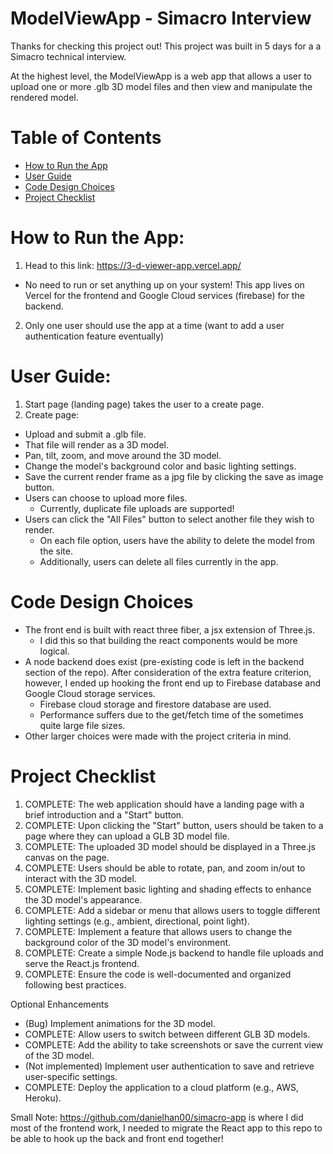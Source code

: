 # ModelViewApp - Simacro Interview

Thanks for checking this project out! This project was built in 5 days for a a Simacro technical interview.

At the highest level, the ModelViewApp is a web app that allows a user to upload one or more .glb 3D model files and then view and manipulate the rendered model.

# Table of Contents
- [How to Run the App](https://github.com/danielhan00/3DViewerApp/blob/main/README.md#how-to-run-the-app)
- [User Guide](https://github.com/danielhan00/3DViewerApp/blob/main/README.md#user-guide)
- [Code Design Choices](https://github.com/danielhan00/3DViewerApp/blob/main/README.md#code-design-choices)
- [Project Checklist](https://github.com/danielhan00/3DViewerApp/blob/main/README.md#project-checklist)

# How to Run the App:

1. Head to this link: https://3-d-viewer-app.vercel.app/
- No need to run or set anything up on your system! This app lives on Vercel for the frontend and Google Cloud services (firebase) for the backend.
2. Only one user should use the app at a time (want to add a user authentication feature eventually)
  
# User Guide:

1. Start page (landing page) takes the user to a create page.
2. Create page:
- Upload and submit a .glb file.
- That file will render as a 3D model.
- Pan, tilt, zoom, and move around the 3D model.
- Change the model's background color and basic lighting settings.
- Save the current render frame as a jpg file by clicking the save as image button.
- Users can choose to upload more files.
    - Currently, duplicate file uploads are supported!
- Users can click the "All Files" button to select another file they wish to render. 
    - On each file option, users have the ability to delete the model from the site.
    - Additionally, users can delete all files currently in the app. 


# Code Design Choices
- The front end is built with react three fiber, a jsx extension of Three.js.
    - I did this so that building the react components would be more logical.
- A node backend does exist (pre-existing code is left in the backend section of the repo). After consideration of the extra feature criterion, however, I ended up hooking the front end up to Firebase database and Google Cloud storage services.
    - Firebase cloud storage and firestore database are used.
    - Performance suffers due to the get/fetch time of the sometimes quite large file sizes. 
- Other larger choices were made with the project criteria in mind.

# Project Checklist
1. COMPLETE: The web application should have a landing page with a brief introduction and a "Start" button.
2. COMPLETE:  Upon clicking the "Start" button, users should be taken to a page where they can upload a GLB 3D model file.
3. COMPLETE:  The uploaded 3D model should be displayed in a Three.js canvas on the page.
4. COMPLETE:  Users should be able to rotate, pan, and zoom in/out to interact with the 3D model.
5. COMPLETE:  Implement basic lighting and shading effects to enhance the 3D model's appearance.
6. COMPLETE:  Add a sidebar or menu that allows users to toggle different lighting settings (e.g., ambient, directional, point light).
7. COMPLETE:  Implement a feature that allows users to change the background color of the 3D model's environment.
8. COMPLETE:  Create a simple Node.js backend to handle file uploads and serve the React.js frontend.
9. COMPLETE:  Ensure the code is well-documented and organized following best practices.
    
Optional Enhancements
- (Bug) Implement animations for the 3D model.
- COMPLETE:  Allow users to switch between different GLB 3D models.
- COMPLETE:  Add the ability to take screenshots or save the current view of the 3D model.
- (Not implemented) Implement user authentication to save and retrieve user-specific settings.
- COMPLETE:  Deploy the application to a cloud platform (e.g., AWS, Heroku).

Small Note:
https://github.com/danielhan00/simacro-app is where I did most of the frontend work, I needed to migrate the React app to this repo to be able to hook up the back and front end together!
